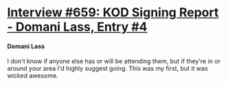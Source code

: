 # [Interview #659: KOD Signing Report - Domani Lass, Entry #4](https://www.theoryland.com/intvmain.php?i=659#4)

#### Domani Lass

I don't know if anyone else has or will be attending them, but if they're in or around your area I'd highly suggest going. This was my first, but it was wicked awesome.

